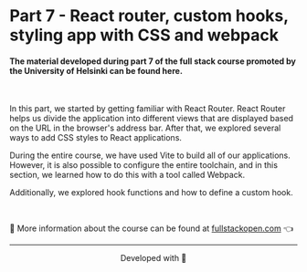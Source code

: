 # Part 7 - React router, custom hooks, styling app with CSS and webpack

#### The material developed during part 7 of the full stack course promoted by the University of Helsinki can be found here.

<br>

In this part, we started by getting familiar with React Router. React Router helps us divide the application into different views that are displayed based on the URL in the browser's address bar. After that, we explored several ways to add CSS styles to React applications.

During the entire course, we have used Vite to build all of our applications. However, it is also possible to configure the entire toolchain, and in this section, we learned how to do this with a tool called Webpack.

Additionally, we explored hook functions and how to define a custom hook.

<br>

:mag_right: More information about the course can be found at [fullstackopen.com](https://fullstackopen.com/) 👈

---

<p align="center">Developed with 💙</p>